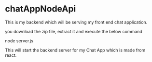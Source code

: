 # chatAppNodeApi
This is my backend which will be serving my front end chat application.

you download the zip file, extract it and execute the below command

node server.js

This will start the backend server for my Chat App which is made from react.





